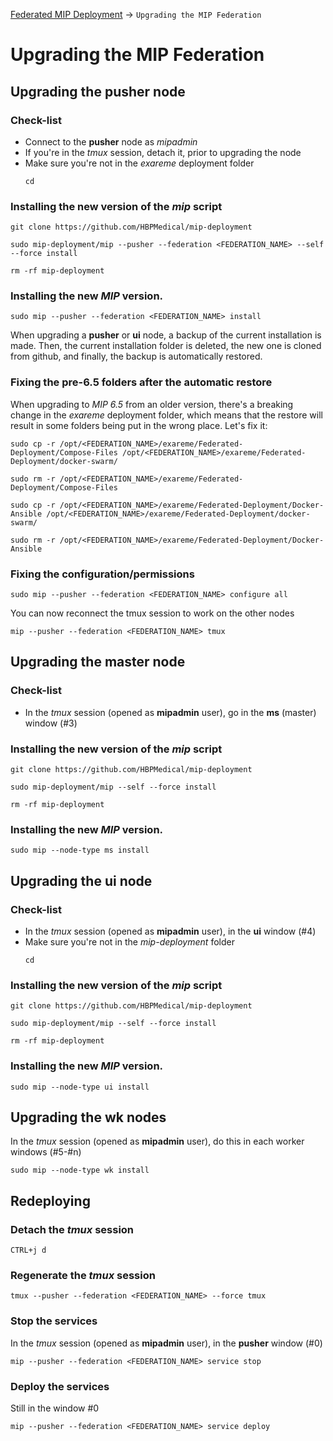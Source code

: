 <a href="Readme.md#UpgradingMIPFederation">Federated MIP Deployment</a> -> `Upgrading the MIP Federation`

# Upgrading the MIP Federation
## <a id="UpgradingPusher">Upgrading the **pusher** node</a>
### Check-list
* Connect to the **pusher** node as *mipadmin*
* If you're in the *tmux* session, detach it, prior to upgrading the node
* Make sure you're not in the *exareme* deployment folder
  ```
  cd
  ```

### Installing the new version of the *mip* script
```
git clone https://github.com/HBPMedical/mip-deployment
```
```
sudo mip-deployment/mip --pusher --federation <FEDERATION_NAME> --self --force install
```
```
rm -rf mip-deployment
```

### Installing the new *MIP* version.
```
sudo mip --pusher --federation <FEDERATION_NAME> install
```

When upgrading a **pusher** or **ui** node, a backup of the current installation is made. Then, the current installation folder is deleted, the new one is cloned from github, and finally, the backup is automatically restored.

### Fixing the pre-6.5 folders after the automatic restore
When upgrading to *MIP 6.5* from an older version, there's a breaking change in the *exareme* deployment folder, which means that the restore will result in some folders being put in the wrong place. Let's fix it:

```
sudo cp -r /opt/<FEDERATION_NAME>/exareme/Federated-Deployment/Compose-Files /opt/<FEDERATION_NAME>/exareme/Federated-Deployment/docker-swarm/
```
```
sudo rm -r /opt/<FEDERATION_NAME>/exareme/Federated-Deployment/Compose-Files
```
```
sudo cp -r /opt/<FEDERATION_NAME>/exareme/Federated-Deployment/Docker-Ansible /opt/<FEDERATION_NAME>/exareme/Federated-Deployment/docker-swarm/
```
```
sudo rm -r /opt/<FEDERATION_NAME>/exareme/Federated-Deployment/Docker-Ansible
```

### Fixing the configuration/permissions
```
sudo mip --pusher --federation <FEDERATION_NAME> configure all
```

You can now reconnect the tmux session to work on the other nodes
```
mip --pusher --federation <FEDERATION_NAME> tmux
```

## <a id="UpgradingMaster">Upgrading the **master** node</a>
### Check-list
* In the *tmux* session (opened as **mipadmin** user), go in the **ms** (master) window (#3)

### Installing the new version of the *mip* script
```
git clone https://github.com/HBPMedical/mip-deployment
```
```
sudo mip-deployment/mip --self --force install
```
```
rm -rf mip-deployment
```

### Installing the new *MIP* version.
```
sudo mip --node-type ms install
```

## <a id="UpgradingUI">Upgrading the **ui** node</a>
### Check-list
* In the *tmux* session (opened as **mipadmin** user), in the **ui** window (#4)
* Make sure you're not in the *mip-deployment* folder
  ```
  cd
  ```

### Installing the new version of the *mip* script
```
git clone https://github.com/HBPMedical/mip-deployment
```
```
sudo mip-deployment/mip --self --force install
```
```
rm -rf mip-deployment
```

### Installing the new *MIP* version.
```
sudo mip --node-type ui install
```

## <a id="UpgradingWorkers">Upgrading the **wk** nodes</a>
In the *tmux* session (opened as **mipadmin** user), do this in each worker windows (#5-#n)

```
sudo mip --node-type wk install
```

## <a id="Redeploying">Redeploying</a>
### Detach the *tmux* session
```
CTRL+j d
```

### Regenerate the *tmux* session
```
tmux --pusher --federation <FEDERATION_NAME> --force tmux
```

### Stop the services
In the *tmux* session (opened as **mipadmin** user), in the **pusher** window (#0)
```
mip --pusher --federation <FEDERATION_NAME> service stop
```

### Deploy the services
Still in the window #0
```
mip --pusher --federation <FEDERATION_NAME> service deploy
```
